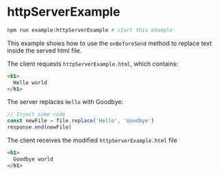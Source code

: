 # httpServerExample

```sh
npm run example:httpServerExample # start this example
```

This example shows how to use the `onBeforeSend` method to replace text inside the served html file.

The client requests `httpServerExample.html`, which contains:

```html
<h1>
  Hello world
</h1>
```

The server replaces `Hello` with Goodbye:

```typescript
// Inject some code
const newFile = file.replace('Hello', 'Goodbye')
response.end(newFile)
```

The client receives the modified `httpServerExample.html` file

```html
<h1>
  Goodbye world
</h1>
```
